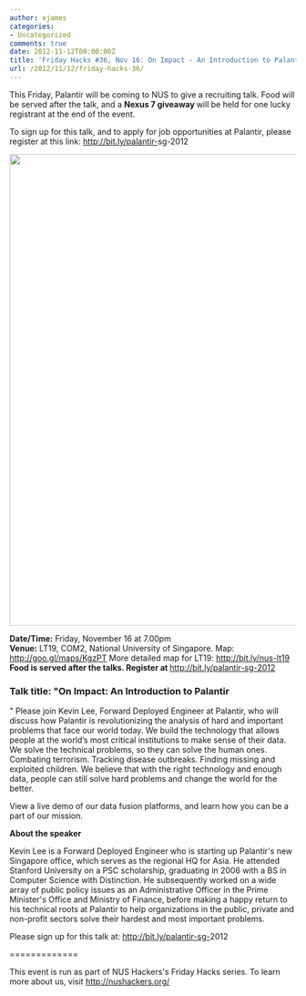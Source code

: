 ```yaml
---
author: ejames
categories:
- Uncategorized
comments: true
date: 2012-11-12T00:00:00Z
title: 'Friday Hacks #36, Nov 16: On Impact - An Introduction to Palantir'
url: /2012/11/12/friday-hacks-36/
---
```


This Friday, Palantir will be coming to NUS to give a recruiting talk. Food will be served after the talk, and a <strong>Nexus 7 giveaway </strong>will be held for one lucky registrant at the end of the event.

To sign up for this talk, and to apply for job opportunities at Palantir, please register at this link: <a href="http://bit.ly/palantir-sg-2012" target="_blank">http://bit.ly/palantir-<wbr>sg-2012</wbr></a>
<p style="text-align: center;"><a href="/res/2012/11/palantir-2012-NUS.png"><img class="size-large wp-image-2804 aligncenter" title="palantir-2012-NUS" src="/res/2012/11/palantir-2012-NUS-791x1024.png" alt="" width="640" height="828" /></a></p>

<div>
<div><strong>Date/Time:</strong> Friday, November 16 at 7.00pm</div>
<div><strong>Venue:</strong> LT19, COM2, National University of Singapore. Map: <a href="http://goo.gl/maps/KgzPT" target="_blank">http://goo.gl/maps/KgzPT</a>
More detailed map for LT19: <a href="http://bit.ly/nus-lt19" target="_blank">http://bit.ly/nus-lt19</a>
<strong>Food is served after the talks. </strong><strong>Register at </strong><a href="http://bit.ly/palantir-sg-2012" target="_blank">http://bit.ly/palantir-sg-<wbr>2012</wbr></a>
</div>

<h3><strong>Talk title: "On Impact: An Introduction to Palantir</strong></h3>"
Please join Kevin Lee, Forward Deployed Engineer at Palantir, who will discuss how Palantir is revolutionizing the analysis of hard and important problems that face our world today. We build the technology that allows people at the world’s most critical institutions to make sense of their data. We solve the technical problems, so they can solve the human ones. Combating terrorism. Tracking disease outbreaks. Finding missing and exploited children. We believe that with the right technology and enough data, people can still solve hard problems and change the world for the better.

View a live demo of our data fusion platforms, and learn how you can be a part of our mission.

<strong>About the speaker</strong>

Kevin Lee is a Forward Deployed Engineer who is starting up Palantir's new Singapore office, which serves as the regional HQ for Asia. He attended Stanford University on a PSC scholarship, graduating in 2006 with a BS in Computer Science with Distinction. He subsequently worked on a wide array of public policy issues as an Administrative Officer in the Prime Minister's Office and Ministry of Finance, before making a happy return to his technical roots at Palantir to help organizations in the public, private and non-profit sectors solve their hardest and most important problems.<strong>
</strong>

Please sign up for this talk at: <a href="http://bit.ly/palantir-sg-2012" target="_blank">http://bit.ly/palantir-sg-<wbr>2012</wbr></a>

=============

This event is run as part of NUS Hackers's Friday Hacks series. To learn more about us, visit <a href="/" target="_blank">http://nushackers.org/</a>
